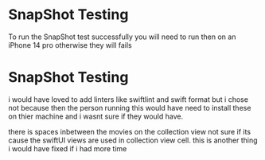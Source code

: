 
# SnapShot Testing

To run the SnapShot test successfully you will need to run then on an iPhone 14 pro otherwise they will fails

# SnapShot Testing

i would have loved to add linters like swiftlint and swift format but i chose not because then the person running this would have need to install these on thier machine and i wasnt sure if they would have.

there is spaces inbetween the movies on the collection view not sure if its cause the swiftUI views are used in collection view cell. this is another thing i would have fixed if i had more time 
